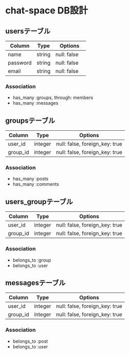 # chat-space  DB設計

## usersテーブル
| Column   | Type   | Options                   |
| -------- | ------ | ------------------------- |
| name     | string | null: false               |
| password | string | null: false　 |
| email    | string |    null: false                       |
### Association
- has_many :groups, through: members
- has_many :messages

## groupsテーブル
| Column  | Type    | Options                        |
| ------- | ------- | ------------------------------ |
| user_id | integer | null: false, foreign_key: true |
| group_id   | integer | null: false, foreign_key: true |
### Association
- has_many :posts
- has_many :comments

## users_groupテーブル
|Column|Type|Options|
|------|----|-------|
|user_id|integer|null: false, foreign_key: true|
|group_id|integer|null: false, foreign_key: true|
### Association
- belongs_to :group
- belongs_to :user

## messagesテーブル
|Column|Type|Options|
|------|----|-------|
|user_id|integer|null: false, foreign_key: true|
|group_id|integer|null: false, foreign_key: true|
### Association
- belongs_to :post
- belongs_to :user